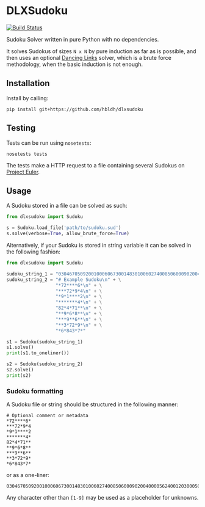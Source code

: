 # DLXSudoku

[![Build Status](https://travis-ci.org/hbldh/dlxsudoku.svg)](https://travis-ci.org/hbldh/dlxsudoku)

Sudoku Solver written in pure Python with no dependencies.

It solves Sudokus of sizes `N x N` by pure induction as 
far as is possible, and then uses an optional 
[Dancing Links](https://en.wikipedia.org/wiki/Dancing_Links) 
solver, which is a brute force methodology, when the basic 
induction is not enough. 

## Installation

Install by calling:

    pip install git+https://github.com/hbldh/dlxsudoku

## Testing

Tests can be run using `nosetests`:

    nosetests tests

The tests make a HTTP request to a file containing several 
Sudokus on [Project Euler](https://projecteuler.net/project/resources/p096_sudoku.txt).

## Usage

A Sudoku stored in a file can be solved as such:

```python
from dlxsudoku import Sudoku

s = Sudoku.load_file('path/to/sudoku.sud')
s.solve(verbose=True, allow_brute_force=True)

```

Alternatively, if your Sudoku is stored in string variable 
it can be solved in the following fashion:
```python
from dlxsudoku import Sudoku

sudoku_string_1 = "030467050920010006067300148301006027400850600090200400005624001203000504040030702"
sudoku_string_2 = "# Example Sudoku\n" + \
                  "*72****6*\n" + \
                  "***72*9*4\n" + \
                  "*9*1****2\n" + \
                  "*******4*\n" + \
                  "82*4*71**\n" + \
                  "**9*6*8**\n" + \
                  "***9**6**\n" + \
                  "**3*72*9*\n" + \
                  "*6*843*7*"

s1 = Sudoku(sudoku_string_1)
s1.solve()
print(s1.to_oneliner())

s2 = Sudoku(sudoku_string_2)
s2.solve()
print(s2)

```

### Sudoku formatting

A Sudoku file or string should be structured in the following manner:

    # Optional comment or metadata
    *72****6*
    ***72*9*4
    *9*1****2
    *******4*
    82*4*71**
    **9*6*8**
    ***9**6**
    **3*72*9*
    *6*843*7*

or as a one-liner:

    030467050920010006067300148301006027400850600090200400005624001203000504040030702

Any character other than `[1-9]` may be used as a placeholder for unknowns.

